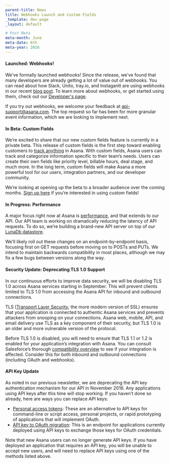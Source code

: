 ```yaml
---
parent-title: News
title: Webhooks Launch and Custom Fields
_template: dev-page
_layout: default

# Post Meta
meta-month: June
meta-date: 6th
meta-year: 2016
---
```

#### Launched: Webhooks!

We&rsquo;ve formally launched webhooks! Since the release, we&rsquo;ve found that many developers are already getting a lot of value out of webhooks. You can read about how Slack, Unito, tray.io, and Instagantt are using webhooks in our recent [blog post](https://blog.asana.com/2016/05/updates-slack-github-more). To learn more about webhooks, or get started using them, check out our [Developer's page](/developers/api-reference/webhooks).

If you try out webhooks, we welcome your feedback at [api-support@asana.com](mailto:api-support@asana.com). The top request so far has been for more granular event information, which we are looking to implement next.

#### In Beta: Custom Fields

We&rsquo;re excited to share that our new custom fields feature is currently in a private beta. This release of custom fields is the first step toward enabling customers to [track anything](https://vimeo.com/141968469) in Asana. With custom fields, Asana users can track and categorize information specific to their team&rsquo;s needs. Users can create their own fields like priority level, billable hours, deal stage, and much more. In the long term, custom fields will make Asana a more powerful tool for our users, integration partners, and our developer community.

We&rsquo;re looking at opening up the beta to a broader audience over the coming months. [Sign up here](https://docs.google.com/forms/d/1TWmylaS0Ft8BwsW0vWpNuqe3xFjGq-GFc5vaa5udL2M/viewform?c=0&w=1) if you&rsquo;re interested in using custom fields!

#### In Progress: Performance

A major focus right now at Asana is [performance](https://blog.asana.com/2016/03/asana-performance-what-to-expect-in-2016/), and that extends to our API. Our API team is working on dramatically reducing the latency of API requests. To do so, we&rsquo;re building a brand-new API server on top of our [LunaDb datastore](https://blog.asana.com/2015/10/asana-tech-talk-reactive-queries/).

We&rsquo;ll likely roll out these changes on an endpoint-by-endpoint basis, focusing first on GET requests before moving on to POSTs and PUTs. We intend to maintain backwards compatibility in most places, although we may fix a few bugs between versions along the way.

#### Security Update: Deprecating TLS 1.0 Support

In our continuous efforts to improve data security, we will be disabling TLS 1.0 across Asana services starting in September. This will prevent clients limited to TLS 1.0 from accessing the Asana API for inbound and outbound connections.

TLS ([Transport Layer Security](https://en.wikipedia.org/wiki/Transport_Layer_Security), the more modern version of SSL) ensures that your application is connected to authentic Asana services and prevents attackers from snooping on your connections. Asana web, mobile, API, and email delivery use TLS as a key component of their security, but TLS 1.0 is an older and more vulnerable version of the protocol.

Before TLS 1.0 is disabled, you will need to ensure that TLS 1.1 or 1.2 is enabled for your application&rsquo;s integration with Asana. You can consult Salesforce&rsquo;s thorough [compatibility overview](https://help.salesforce.com/apex/HTViewSolution?id=000221207#Inboundintegrations) to see if your integration is affected. Consider this for both inbound and outbound connections (including OAuth and webhooks).

#### API Key Update

As noted in our previous newsletter, we are deprecating the API key authentication mechanism for our API in November 2016. Any applications using API keys after this time will stop working. If you haven&rsquo;t done so already, here are ways you can replace API keys:

  * [Personal access tokens](/developers/documentation/getting-started/auth#personal-access-token): These are an alternative to API keys for command-line or script access, personal projects, or rapid prototyping of applications that will implement OAuth.
  * [API key to OAuth migration](/developers/documentation/getting-started/auth#api-key-exchange): This is an endpoint for applications currently deployed using API keys to exchange those keys for OAuth credentials.

Note that new Asana users can no longer generate API keys. If you have deployed an application that requires an API key, you will be unable to accept new users, and will need to replace API keys using one of the methods listed above.
